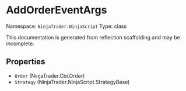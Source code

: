 # AddOrderEventArgs

Namespace: `NinjaTrader.NinjaScript`
Type: class

This documentation is generated from reflection scaffolding and may be incomplete.

## Properties
- `Order` (NinjaTrader.Cbi.Order)
- `Strategy` (NinjaTrader.NinjaScript.StrategyBase)
